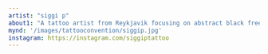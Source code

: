 ```yaml
---
artist: "siggi p"
about1: "A tattoo artist from Reykjavik focusing on abstract black freehand design."
mynd: '/images/tattooconvention/siggip.jpg'
instagram: https://instagram.com/siggiptattoo
---
```

